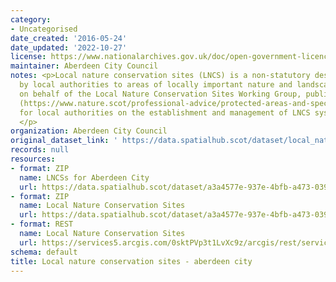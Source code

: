 ```yaml
---
category:
- Uncategorised
date_created: '2016-05-24'
date_updated: '2022-10-27'
license: https://www.nationalarchives.gov.uk/doc/open-government-licence/version/3/
maintainer: Aberdeen City Council
notes: <p>Local nature conservation sites (LNCS) is a non-statutory designation given
  by local authorities to areas of locally important nature and landscapes. NatureScot,
  on behalf of the Local Nature Conservation Sites Working Group, published guidance
  (https://www.nature.scot/professional-advice/protected-areas-and-species/protected-areas/local-designations/local-nature-conservation-sites)
  for local authorities on the establishment and management of LNCS systems in Scotland.
  </p>
organization: Aberdeen City Council
original_dataset_link: ' https://data.spatialhub.scot/dataset/local_nature_conservation_sites-ac'
records: null
resources:
- format: ZIP
  name: LNCSs for Aberdeen City
  url: https://data.spatialhub.scot/dataset/a3a4577e-937e-4bfb-a473-03907a694db4/resource/2150a9af-cb98-4de1-ae3b-6be2fbacaab8/download/lncs.zip
- format: ZIP
  name: Local Nature Conservation Sites
  url: https://data.spatialhub.scot/dataset/a3a4577e-937e-4bfb-a473-03907a694db4/resource/dadb6110-4195-4fc0-841d-668d7f545ef0/download/lncs.zip
- format: REST
  name: Local Nature Conservation Sites
  url: https://services5.arcgis.com/0sktPVp3t1LvXc9z/arcgis/rest/services/Local_Nature_Conservation_Sites/FeatureServer
schema: default
title: Local nature conservation sites - aberdeen city
---
```

